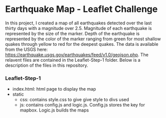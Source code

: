 # Earthquake Map - Leaflet Challenge
In this project, I created a map of all earthquakes detected over the last thirty days with a magnitude over 2.5. Magnitude of each earthquake is represented by the size of the marker. Depth of the earthquake is represented by the color of the marker ranging from green for most shallow quakes through yellow to red for the deepest quakes. The data is available from the USGS here: https://earthquake.usgs.gov/earthquakes/feed/v1.0/geojson.php. The relavent files are contained in the Leaflet-Step-1 folder. Below is a description of the files in this repository.

### Leaflet-Step-1
- index.html: html page to display the map
- static
    - css: contains style.css to give give style to divs used
    - js: contains config.js and logic.js. Config.js stores the key for mapbox. Logic.js builds the maps
